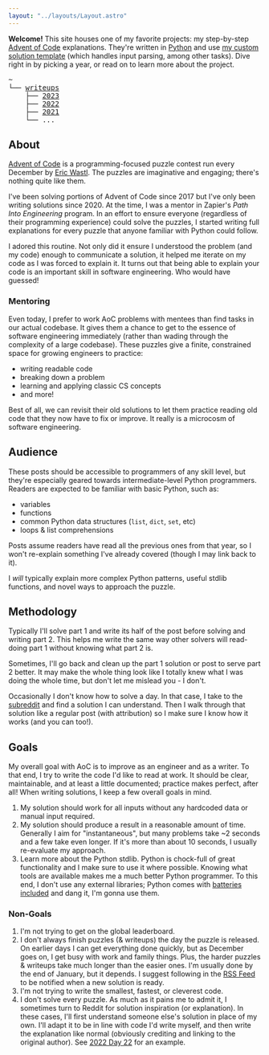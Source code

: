 ```yaml
---
layout: "../layouts/Layout.astro"
---
```


**Welcome!** This site houses one of my favorite projects: my step-by-step [Advent of Code](https://adventofcode.com) explanations. They're written in [Python](https://www.python.org/) and use [my custom solution template](https://github.com/xavdid/advent-of-code-python-template) (which handles input parsing, among other tasks). Dive right in by picking a year, or read on to learn more about the project.

<pre>
~
└── <a href="/writeups">writeups</a>
    ├── <a href="/writeups/2023">2023</a>
    ├── <a href="/writeups/2022">2022</a>
    ├── <a href="/writeups/2021">2021</a>
    └── ...
</pre>

## About

[Advent of Code](https://adventofcode.com) is a programming-focused puzzle contest run every December by [Eric Wastl](http://was.tl/). The puzzles are imaginative and engaging; there's nothing quite like them.

I've been solving portions of Advent of Code since 2017 but I've only been writing solutions since 2020. At the time, I was a mentor in Zapier's _Path Into Engineering_ program. In an effort to ensure everyone (regardless of their programming experience) could solve the puzzles, I started writing full explanations for every puzzle that anyone familiar with Python could follow.

I adored this routine. Not only did it ensure I understood the problem (and my code) enough to communicate a solution, it helped me iterate on my code as I was forced to explain it. It turns out that being able to explain your code is an important skill in software engineering. Who would have guessed!

### Mentoring

Even today, I prefer to work AoC problems with mentees than find tasks in our actual codebase. It gives them a chance to get to the essence of software engineering immediately (rather than wading through the complexity of a large codebase). These puzzles give a finite, constrained space for growing engineers to practice:

- writing readable code
- breaking down a problem
- learning and applying classic CS concepts
- and more!

Best of all, we can revisit their old solutions to let them practice reading old code that they now have to fix or improve. It really is a microcosm of software engineering.

## Audience

These posts should be accessible to programmers of any skill level, but they're especially geared towards intermediate-level Python programmers. Readers are expected to be familiar with basic Python, such as:

- variables
- functions
- common Python data structures (`list`, `dict`, `set`, etc)
- loops & list comprehensions

Posts assume readers have read all the previous ones from that year, so I won't re-explain something I've already covered (though I may link back to it).

I _will_ typically explain more complex Python patterns, useful stdlib functions, and novel ways to approach the puzzle.

## Methodology

Typically I'll solve part 1 and write its half of the post before solving and writing part 2. This helps me write the same way other solvers will read- doing part 1 without knowing what part 2 is.

Sometimes, I'll go back and clean up the part 1 solution or post to serve part 2 better. It may make the whole thing look like I totally knew what I was doing the whole time, but don't let me mislead you - I don't.

Occasionally I don't know how to solve a day. In that case, I take to the [subreddit](https://old.reddit.com/r/adventofcode/) and find a solution I can understand. Then I walk through that solution like a regular post (with attribution) so I make sure I know how it works (and you can too!).

## Goals

My overall goal with AoC is to improve as an engineer and as a writer. To that end, I try to write the code I'd like to read at work. It should be clear, maintainable, and at least a little documented; practice makes perfect, after all! When writing solutions, I keep a few overall goals in mind.

1. My solution should work for all inputs without any hardcoded data or manual input required.
2. My solution should produce a result in a reasonable amount of time. Generally I aim for "instantaneous", but many problems take ~2 seconds and a few take even longer. If it's more than about 10 seconds, I usually re-evaluate my approach.
3. Learn more about the Python stdlib. Python is chock-full of great functionality and I make sure to use it where possible. Knowing what tools are available makes me a much better Python programmer. To this end, I don't use any external libraries; Python comes with [batteries included](https://en.wikipedia.org/wiki/Batteries_Included) and dang it, I'm gonna use them.

### Non-Goals

1. I'm not trying to get on the global leaderboard.
2. I don't always finish puzzles (& writeups) the day the puzzle is released. On earlier days I can get everything done quickly, but as December goes on, I get busy with work and family things. Plus, the harder puzzles & writeups take much longer than the easier ones. I'm usually done by the end of January, but it depends. I suggest following in the [RSS Feed](/feed.rss) to be notified when a new solution is ready.
3. I'm not trying to write the smallest, fastest, or cleverest code.
4. I don't solve every puzzle. As much as it pains me to admit it, I sometimes turn to Reddit for solution inspiration (or explanation). In these cases, I'll first understand someone else's solution in place of my own. I'll adapt it to be in line with code I'd write myself, and then write the explanation like normal (obviously crediting and linking to the original author). See [2022 Day 22](/writeups/2022/day/22#part-2) for an example.
